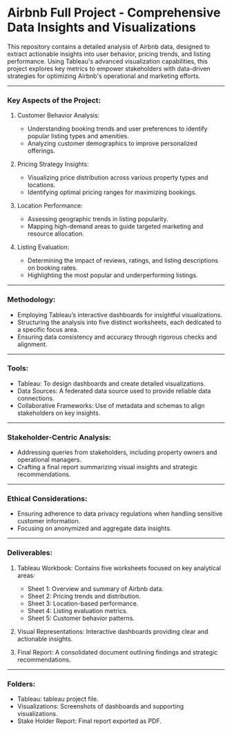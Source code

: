 # Airbnb Full Project - Comprehensive Data Insights and Visualizations

This repository contains a detailed analysis of Airbnb data, designed to extract actionable insights into user behavior, pricing trends, and listing performance. Using Tableau's advanced visualization capabilities, this project explores key metrics to empower stakeholders with data-driven strategies for optimizing Airbnb's operational and marketing efforts.

---

### Key Aspects of the Project:

1. Customer Behavior Analysis:
   - Understanding booking trends and user preferences to identify popular listing types and amenities.
   - Analyzing customer demographics to improve personalized offerings.

2. Pricing Strategy Insights:
   - Visualizing price distribution across various property types and locations.
   - Identifying optimal pricing ranges for maximizing bookings.

3. Location Performance:
   - Assessing geographic trends in listing popularity.
   - Mapping high-demand areas to guide targeted marketing and resource allocation.

4. Listing Evaluation:
   - Determining the impact of reviews, ratings, and listing descriptions on booking rates.
   - Highlighting the most popular and underperforming listings.

---

### Methodology:

- Employing Tableau’s interactive dashboards for insightful visualizations.
- Structuring the analysis into five distinct worksheets, each dedicated to a specific focus area.
- Ensuring data consistency and accuracy through rigorous checks and alignment.

---

### Tools:

- Tableau: To design dashboards and create detailed visualizations.
- Data Sources: A federated data source used to provide reliable data connections.
- Collaborative Frameworks: Use of metadata and schemas to align stakeholders on key insights.

---

### Stakeholder-Centric Analysis:

- Addressing queries from stakeholders, including property owners and operational managers.
- Crafting a final report summarizing visual insights and strategic recommendations.

---

### Ethical Considerations:

- Ensuring adherence to data privacy regulations when handling sensitive customer information.
- Focusing on anonymized and aggregate data insights.

---

### Deliverables:

1. Tableau Workbook: Contains five worksheets focused on key analytical areas:
   - Sheet 1: Overview and summary of Airbnb data.
   - Sheet 2: Pricing trends and distribution.
   - Sheet 3: Location-based performance.
   - Sheet 4: Listing evaluation metrics.
   - Sheet 5: Customer behavior patterns.

2. Visual Representations: Interactive dashboards providing clear and actionable insights.

3. Final Report: A consolidated document outlining findings and strategic recommendations.

---

### Folders:

- Tableau: tableau project file.
- Visualizations: Screenshots of dashboards and supporting visualizations.
- Stake Holder Report: Final report exported as PDF.
